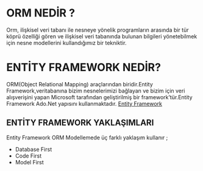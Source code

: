 # ORM NEDİR ?
Orm, ilişkisel veri tabanı ile nesneye yönelik programların arasında bir tür köprü özelliği gören ve ilişkisel veri tabanında bulunan bilgileri yönetebilmek için nesne modellerini kullandığımız bir tekniktir.

# ENTİTY FRAMEWORK NEDİR?
ORM(Object Relational Mapping) araçlarından biridir.Entity Framework,veritabanına bizim nesnelerimizi bağlayan ve bizim için veri alışverişini yapan Microsoft tarafından geliştirilmiş bir framework’tür.Entity Framework Ado.Net yapısını kullanmaktadır.
[Entity Framework](https://2.bp.blogspot.com/-xHEoYn-JsFw/WasgBBn2Q0I/AAAAAAAABlw/Jlm0340SYT8jZyx19DiRldM0nJ8OP4ZvQCLcBGAs/s1600/ORMMapping.png)

## ENTİTY FRAMEWORK YAKLAŞIMLARI 
Entity Framework ORM Modellemede üç farklı yaklaşım kullanır ;

* Database First
* Code First 
* Model First 









